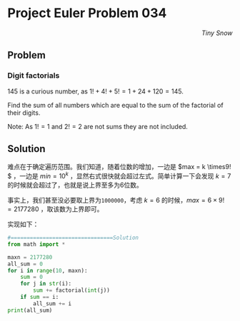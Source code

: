 # Project Euler	Problem 034

<p align="right"><i>Tiny Snow</i></p>



## Problem

### Digit factorials

$145$ is a curious number, as $1! + 4! + 5! = 1 + 24 + 120 = 145$.

Find the sum of all numbers which are equal to the sum of the factorial of their digits.

Note: As $1! = 1$ and $2! = 2$ are not sums they are not included.



## Solution

难点在于确定遍历范围。我们知道，随着位数的增加，一边是 $max = k \times9! $ ，一边是 $min = 10^k$ ，显然右式很快就会超过左式。简单计算一下会发现 $k=7$ 的时候就会超过了，也就是说上界至多为6位数。

事实上，我们甚至没必要取上界为`1000000`，考虑 $k=6$ 的时候，$max = 6 \times 9! =2177280$ ，取该数为上界即可。

实现如下：

```python
#================================Solution
from math import *

maxn = 2177280
all_sum = 0
for i in range(10, maxn):
    sum = 0
    for j in str(i):
        sum += factorial(int(j))
    if sum == i:
        all_sum += i
print(all_sum)
```

